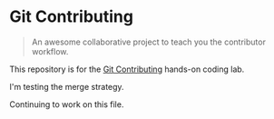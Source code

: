 # Git Contributing

> An awesome collaborative project to teach you the contributor workflow.

This repository is for the [Git Contributing](https://knowthecode.io/labs/git-contributing) hands-on coding lab.

I'm testing the merge strategy.

Continuing to work on this file.